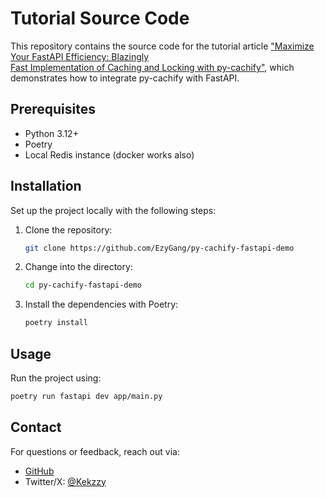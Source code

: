 # Tutorial Source Code

This repository contains the source code for the tutorial article 
["Maximize Your FastAPI Efficiency: Blazingly  
Fast Implementation of Caching and Locking with py-cachify"](https://medium.com/@galtozzy/maximize-your-fastapi-efficiency-with-py-cachify-b2bc0f51c976),
which demonstrates how to integrate py-cachify with FastAPI.


## Prerequisites

- Python 3.12+
- Poetry
- Local Redis instance (docker works also)

## Installation

Set up the project locally with the following steps:

1. Clone the repository:

   ```bash
   git clone https://github.com/EzyGang/py-cachify-fastapi-demo
   ```

2. Change into the directory:

   ```bash
   cd py-cachify-fastapi-demo
   ```

3. Install the dependencies with Poetry:

   ```bash
   poetry install
   ```

## Usage

Run the project using:

```bash
poetry run fastapi dev app/main.py
```

## Contact

For questions or feedback, reach out via:

- [GitHub](https://github.com/Galtozzy)
- Twitter/X: [@Kekzzy](https://x.com/Galtozzy)

